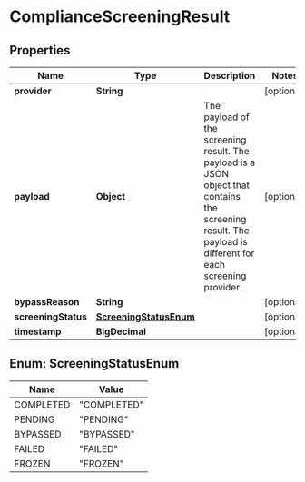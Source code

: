 

# ComplianceScreeningResult


## Properties

| Name | Type | Description | Notes |
|------------ | ------------- | ------------- | -------------|
|**provider** | **String** |  |  [optional] |
|**payload** | **Object** | The payload of the screening result. The payload is a JSON object that contains the screening result. The payload is different for each screening provider.  |  [optional] |
|**bypassReason** | **String** |  |  [optional] |
|**screeningStatus** | [**ScreeningStatusEnum**](#ScreeningStatusEnum) |  |  [optional] |
|**timestamp** | **BigDecimal** |  |  [optional] |



## Enum: ScreeningStatusEnum

| Name | Value |
|---- | -----|
| COMPLETED | &quot;COMPLETED&quot; |
| PENDING | &quot;PENDING&quot; |
| BYPASSED | &quot;BYPASSED&quot; |
| FAILED | &quot;FAILED&quot; |
| FROZEN | &quot;FROZEN&quot; |




